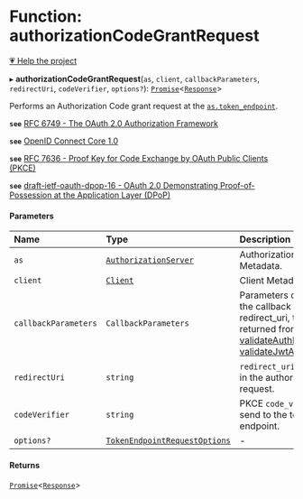 # Function: authorizationCodeGrantRequest

[💗 Help the project](https://github.com/sponsors/panva)

▸ **authorizationCodeGrantRequest**(`as`, `client`, `callbackParameters`, `redirectUri`, `codeVerifier`, `options?`): [`Promise`]( https://developer.mozilla.org/en-US/docs/Web/JavaScript/Reference/Global_Objects/Promise )<[`Response`]( https://developer.mozilla.org/en-US/docs/Web/API/Response )\>

Performs an Authorization Code grant request at the
[`as.token_endpoint`](../interfaces/AuthorizationServer.md#token_endpoint).

**`see`** [RFC 6749 - The OAuth 2.0 Authorization Framework](https://www.rfc-editor.org/rfc/rfc6749.html#section-4.1)

**`see`** [OpenID Connect Core 1.0](https://openid.net/specs/openid-connect-core-1_0.html#CodeFlowAuth)

**`see`** [RFC 7636 - Proof Key for Code Exchange by OAuth Public Clients (PKCE)](https://www.rfc-editor.org/rfc/rfc7636.html#section-4)

**`see`** [draft-ietf-oauth-dpop-16 - OAuth 2.0 Demonstrating Proof-of-Possession at the Application Layer (DPoP)](https://www.ietf.org/archive/id/draft-ietf-oauth-dpop-16.html#name-dpop-access-token-request)

#### Parameters

| Name | Type | Description |
| :------ | :------ | :------ |
| `as` | [`AuthorizationServer`](../interfaces/AuthorizationServer.md) | Authorization Server Metadata. |
| `client` | [`Client`](../interfaces/Client.md) | Client Metadata. |
| `callbackParameters` | `CallbackParameters` | Parameters obtained from the callback to redirect_uri, this is returned from [validateAuthResponse](validateAuthResponse.md), or [validateJwtAuthResponse](validateJwtAuthResponse.md). |
| `redirectUri` | `string` | `redirect_uri` value used in the authorization request. |
| `codeVerifier` | `string` | PKCE `code_verifier` to send to the token endpoint. |
| `options?` | [`TokenEndpointRequestOptions`](../interfaces/TokenEndpointRequestOptions.md) | - |

#### Returns

[`Promise`]( https://developer.mozilla.org/en-US/docs/Web/JavaScript/Reference/Global_Objects/Promise )<[`Response`]( https://developer.mozilla.org/en-US/docs/Web/API/Response )\>
